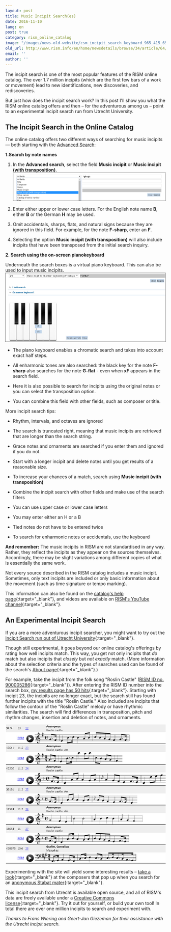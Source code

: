 ```yaml
---
layout: post
title: Music Incipit Search(es)
date: 2016-11-10
lang: en
post: true
category: rism_online_catalog
image: "/images/news-old-website/csm_incipit_search_keyboard_965_415_65fdc94948.jpg"
old_url: http://www.rism.info/en/home/newsdetails/browse/34/article/64/music-incipit-searches.html
email: ''
author: ''
---
```


The incipit search is one of the most popular features of the RISM online catalog. The over 1.7 million incipits (which are the first few bars of a work or movement) lead to new identifications, new discoveries, and rediscoveries.

But just how does the incipit search work? In this post I'll show you what the RISM online catalog offers and then – for the adventurous among us – point to an experimental incipit search run from Utrecht University.


## The Incipit Search in the Online Catalog

The online catalog offers two different ways of searching for music incipits — both starting with the [Advanced Search](https://opac.rism.info/metaopac/start.do?View=rism&SearchType=2&Language=en):

**1.Search by note names**

1. In the **Advanced search**, select the field **Music incipit** or **Music incipit (with transposition)**.
![Incipit search in online catalog](/resources-old-website/news/incipit_search_field_993_184.jpg)

2. Enter either upper or lower case letters. For the English note name **B**, either **B** or the German **H** may be used.

3. Omit accidentals, sharps, flats, and natural signs because they are ignored in this field. For example, for the note **F-sharp**, enter an **F**.

4. Selecting the option **Music incipit (with transposition)** will also include incipits that have been transposed from the initial search inquiry.

**2. Search using the on-screen pianokeyboard**

Underneath the search boxes is a virtual piano keyboard. This can also be used to input music incipits.
![Incipit search with keyboard](/resources-old-website/news/incipit_search_keyboard_965_415.jpg)

- The piano keyboard enables a chromatic search and takes into account exact half steps.

- All enharmonic tones are also searched: the black key for the note **F-sharp** also searches for the note **G-flat** - even when **xF** appears in the search field.

- Here it is also possible to search for incipits using the original notes or you can select the transposition option.

- You can combine this field with other fields, such as composer or title.


More incipit search tips:

- Rhythm, intervals, and octaves are ignored

- The search is truncated right, meaning that music incipits are retrieved that are longer than the search string.

- Grace notes and ornaments are searched if you enter them and ignored if you do not.

- Start with a longer incipit and delete notes until you get results of a reasonable size.

- To increase your chances of a match, search using **Music incipit (with transposition)**

- Combine the incipit search with other fields and make use of the search filters

- You can use upper case or lower case letters

- You may enter either an H or a B

- Tied notes do not have to be entered twice

- To search for enharmonic notes or accidentals, use the keyboard


**And remember:**
The music incipits in RISM are not standardised in any way. Rather, they reflect the incipits as they appear on the sources themselves. Accordingly, there may be slight variations among different copies of what is essentially the same work.

Not every source described in the RISM catalog includes a music incipit. Sometimes, only text incipits are included or only basic information about the movement (such as time signature or tempo marking).

This information can also be found on the [catalog's help page](https://opac.rism.info/index.php?id=4&L=1#c47){:target="_blank"}, and videos are available on [RISM's YouTube channel](https://www.youtube.com/user/RISMZentralredaktion/videos){:target="_blank"}.


## An Experimental Incipit Search

If you are a more adventurous incipit searcher, you might want to try out the [Incipit Search run out of Utrecht University](https://www.projects.science.uu.nl/monochord/risma2/query/db){:target="_blank"}.

Though still experimental, it goes beyond our online catalog's offerings by rating how well incipits match. This way, you get not only incipits that _do_ match but also incipits that _closely_ but _not_ _exactly_ match. (More information about the selection criteria and the types of searches used can be found of the search's [About page](https://www.projects.science.uu.nl/monochord/risma2/about){:target="_blank"}.)

For example, take the incipit from the folk song "Roslin Castle" ([RISM ID no. 900005286](https://opac.rism.info/search?id=900005286){:target="_blank"}). After entering the RISM ID number into the search box, [my results page has 50 hits](https://www.projects.science.uu.nl/monochord/risma2/results/db/1142439/s200){:target="_blank"}. Starting with incipit 23, the incipits are no longer exact, but the search still has found further incipits with the title "Roslin Castle." Also included are incipits that follow the contour of the "Roslin Castle" melody or have rhythmic similarities. The search will find differences in transposition, pitch and rhythm changes, insertion and deletion of notes, and ornaments.

![Incipit search from Utrecht](/resources-old-website/news/incipit_search_Utrecht_example_817_708.jpg)

Experimenting with the site will yield some interesting results – [take a look](https://www.projects.science.uu.nl/monochord/risma2/results/db/885184/s200){:target="_blank"} at the composers that pop up when you search for an [anonymous Stabat mater](https://opac.rism.info/search?View=rism&documentid=650009813){:target="_blank"}.

This incipit search from Utrecht is available open source, and all of RISM's data are freely available under a [Creative Commons license](https://opac.rism.info/index.php?id=8&L=1&id=8){:target="_blank"}. Try it out for yourself, or build your own tool! In total there are over one million incipits to search and experiment with.

_Thanks to Frans Wiering and Geert-Jan Giezeman for their assistance with the Utrecht incipit search._

